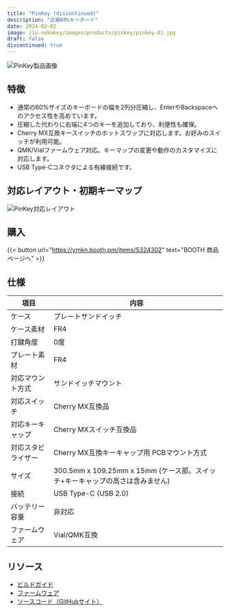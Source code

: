 ```yaml
---
title: "PinKey (discontinued)"
description: "圧縮60%キーボード"
date: 2024-02-02
image: /1u-nekokey/images/products/pinkey/pinkey-01.jpg
draft: false
discontinued: true
---
```


![PinKey製品画像](/1u-nekokey/images/products/pinkey/pinkey-01.jpg)

## 特徴

- 通常の60%サイズのキーボードの幅を2列分圧縮し、EnterやBackspaceへのアクセス性を高めています。
- 圧縮した代わりに右端に4つのキーを追加しており、利便性も確保。
- Cherry MX互換キースイッチのホットスワップに対応します。お好みのスイッチが利用可能。
- QMK/Vialファームウェア対応。キーマップの変更や動作のカスタマイズに対応します。
- USB Type-Cコネクタによる有線接続です。

## 対応レイアウト・初期キーマップ

![PinKey対応レイアウト](/1u-nekokey/images/products/pinkey/pinkey-layouts.png)

## 購入

{{< button url="https://ymkn.booth.pm/items/5324302" text="BOOTH 商品ページへ" >}}

## 仕様

| 項目 | 内容 |
|---|---|
|ケース|プレートサンドイッチ|
|ケース素材|FR4|
|打鍵角度|0度|
|プレート素材|FR4|
|対応マウント方式|サンドイッチマウント|
|対応スイッチ|Cherry MX互換品|
|対応キーキャップ|Cherry MXスイッチ互換品|
|対応スタビライザー|Cherry MX互換キーキャップ用 PCBマウント方式|
|サイズ|300.5mm x 109.25mm x 15mm (ケース部。スイッチ+キーキャップの高さは含みません)|
|接続|USB Type-C (USB 2.0)|
|バッテリー容量|非対応|
|ファームウェア|Vial/QMK互換|

## リソース

- [ビルドガイド](https://github.com/ymkn/PinKey/blob/main/doc/buildguide.md)
- [ファームウェア](https://github.com/ymkn/PinKey/releases/download/v1.1/ymkn_pinkey_vial.uf2)
- [ソースコード（GitHubサイト）](https://github.com/ymkn/PinKey/)